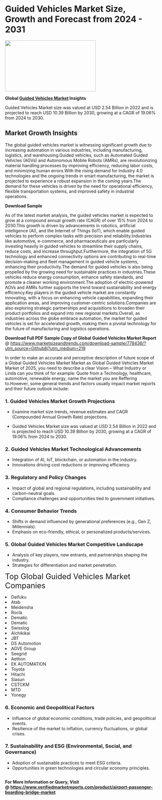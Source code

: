<H1>Guided Vehicles Market Size, Growth and Forecast from 2024 - 2031</H1><img class="aligncenter size-medium wp-image-584254" src="https://thirdeyenews.in/wp-content/uploads/2024/09/Global-Market-Research-300x168.jpeg" alt="" width="300" height="168" /><p><strong>Global&nbsp;<a href="https://www.marketsizeandtrends.com/download-sample/778436/?utm_source=Github8j?utm_medium=219">Guided Vehicles Market</a> Insights</strong></p><p>Guided Vehicles Market size was valued at USD 2.54 Billion in 2022 and is projected to reach USD 10.39 Billion by 2030, growing at a CAGR of 19.06% from 2024 to 2030.</p><p><h2>Market Growth Insights</h2> <p>The global guided vehicles market is witnessing significant growth due to increasing automation in various industries, including manufacturing, logistics, and warehousing.Guided vehicles, such as Automated Guided Vehicles (AGVs) and Autonomous Mobile Robots (AMRs), are revolutionizing material handling processes by improving efficiency, reducing labor costs, and minimizing human errors.With the rising demand for Industry 4.0 technologies and the ongoing trends in smart manufacturing, the market is projected to experience a robust expansion in the coming years.The demand for these vehicles is driven by the need for operational efficiency, flexible transportation systems, and improved safety in industrial operations.</p> <p><strong>Download Sample</strong></p> <p>As of the latest market analysis, the guided vehicles market is expected to grow at a compound annual growth rate (CAGR) of over 15% from 2024 to 2030.This growth is driven by advancements in robotics, artificial intelligence (AI), and the Internet of Things (IoT), which enable guided vehicles to perform complex tasks with precision and reliability.Industries like automotive, e-commerce, and pharmaceuticals are particularly investing heavily in guided vehicles to streamline their supply chains, reduce costs, and increase throughput.Furthermore, the integration of 5G technology and enhanced connectivity options are contributing to real-time decision-making and fleet management in guided vehicle systems, enhancing their productivity.The demand for guided vehicles is also being propelled by the growing need for sustainable practices in industries.These vehicles reduce energy consumption, enhance safety standards, and promote a cleaner working environment.The adoption of electric-powered AGVs and AMRs further supports the trend toward sustainability and energy efficiency.Key players in the guided vehicle market are constantly innovating, with a focus on enhancing vehicle capabilities, expanding their application areas, and improving customer-centric solutions.Companies are also exploring strategic partnerships and acquisitions to broaden their product portfolios and expand into new regional markets.Overall, as industries across the globe embrace automation, the market for guided vehicles is set for accelerated growth, making them a pivotal technology for the future of manufacturing and logistics operations.</p> <p><span class=""><strong>Download Full PDF Sample Copy of Global Guided Vehicles Market Report</strong> @ <a href="https://www.marketsizeandtrends.com/download-sample/778436/?utm_source=Github8j?utm_medium=219" target="_blank">https://www.marketsizeandtrends.com/download-sample/778436/?utm_source=Github8j?utm_medium=219</a></span></p><p>In order to make an accurate and perceptive description of future scope of a Global&nbsp;Guided Vehicles Market Market as Global&nbsp;Guided Vehicles Market Market of 2025, you need to describe a clear Vision &ndash; What Industry or Linda can you think of for example: Quote from a Technology, healthcare, automotive, renewable energy, name the market you are Reffering to.However, some general trends and factors usually impact market reports and their future outlook include:</p><h3>1.&nbsp;<strong>Guided Vehicles Market Growth Projections</strong></h3><ul><li>Examine market size trends, revenue estimates and CAGR (Compounded Annual Growth Rate) projections.</li><li><p>Guided Vehicles Market size was valued at USD 2.54 Billion in 2022 and is projected to reach USD 10.39 Billion by 2030, growing at a CAGR of 19.06% from 2024 to 2030.</p></li></ul><h3>2.&nbsp;<strong>Guided Vehicles Market Technological Advancements</strong></h3><ul><li>Integration of AI, IoT, blockchain, or automation in the industry.</li><li>Innovations driving cost reductions or improving efficiency.</li></ul><h3>3.&nbsp;<strong>Regulatory and Policy Changes</strong></h3><ul><li>Impact of global and regional regulations, including sustainability and carbon-neutral goals.</li><li>Compliance challenges and opportunities tied to government initiatives.</li></ul><h3>4.&nbsp;<strong>Consumer Behavior Trends</strong></h3><ul><li>Shifts in demand influenced by generational preferences (e.g., Gen Z, Millennials).</li><li>Emphasis on eco-friendly, ethical, or personalized products/services.</li></ul><h3>5.&nbsp;<strong>Global Guided Vehicles Market Competitive Landscape</strong></h3><ul><li>Analysis of key players, new entrants, and partnerships shaping the industry.</li><li>Strategies for differentiation and market penetration.</li></ul><p data-pm-slice="1 1 []"><span style="color: inherit; font-family: inherit; font-size: 25px;">Top Global Guided Vehicles Market Companies</span></p><div class="" data-test-id=""><p><li>Daifuku</li><li> Atab</li><li> Meidensha</li><li> Rocla</li><li> Dematic</li><li> Dematic</li><li> Swisslog</li><li> Aichikikai</li><li> JBT</li><li> DS Automotion</li><li> AGVE Group</li><li> Seegrid</li><li> Aethon</li><li> EK AUTOMATION</li><li> Toyota</li><li> Hitachi</li><li> Siasun</li><li> CSTCKM</li><li> MTD</li><li> Yonegy</li></p></div><h3>6.&nbsp;<strong>Economic and Geopolitical Factors</strong></h3><ul><li>Influence of global economic conditions, trade policies, and geopolitical events.</li><li>Resilience of the market to inflation, currency fluctuations, or global crises.</li></ul><h3>7.&nbsp;<strong>Sustainability and ESG (Environmental, Social, and Governance)</strong></h3><ul><li>Adoption of sustainable practices to meet ESG criteria.</li><li>Opportunities in green technologies and circular economy principles.</li></ul><h2><strong style="font-size: 14px;">For More Information or Query, Visit @&nbsp;</strong><a style="background-color: #ffffff; font-size: 14px;" href="https://www.marketsizeandtrends.com/report/guided-vehicles-market/" target="_blank">https://www.verifiedmarketreports.com/product/airport-passenger-boarding-bridge-market</a></h2>